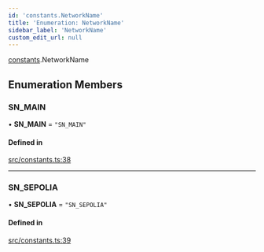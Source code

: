 ```yaml
---
id: 'constants.NetworkName'
title: 'Enumeration: NetworkName'
sidebar_label: 'NetworkName'
custom_edit_url: null
---
```


[constants](../namespaces/constants.md).NetworkName

## Enumeration Members

### SN_MAIN

• **SN_MAIN** = `"SN_MAIN"`

#### Defined in

[src/constants.ts:38](https://github.com/starknet-io/starknet.js/blob/v6.11.0/src/constants.ts#L38)

---

### SN_SEPOLIA

• **SN_SEPOLIA** = `"SN_SEPOLIA"`

#### Defined in

[src/constants.ts:39](https://github.com/starknet-io/starknet.js/blob/v6.11.0/src/constants.ts#L39)
